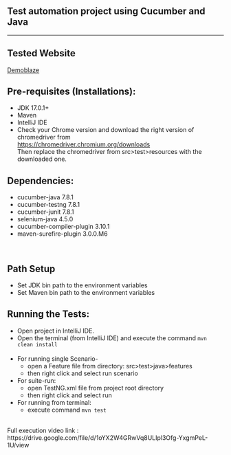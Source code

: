 ## Test automation project using Cucumber and Java

---

## Tested Website
[Demoblaze](https://www.demoblaze.com/)

## Pre-requisites (Installations):
- JDK 17.0.1+
- Maven
- IntelliJ IDE
- Check your Chrome version and download the right version of chromedriver from <br/>
   https://chromedriver.chromium.org/downloads <br/>
  Then replace the chromedriver from src>test>resources with the downloaded one.

## Dependencies:
- cucumber-java 7.8.1
- cucumber-testng 7.8.1
- cucumber-junit 7.8.1
- selenium-java 4.5.0
- cucumber-compiler-plugin 3.10.1
- maven-surefire-plugin 3.0.0.M6
<br/>

## Path Setup
- Set JDK bin path to the environment variables
- Set Maven bin path to the environment variables

## Running the Tests:
- Open project in IntelliJ IDE.
- Open the terminal (from IntelliJ IDE) and execute the command 
    ```mvn clean install``` <br/><br/>
- For running single Scenario- 
  - open a Feature file from directory: 
     src>test>java>features
  - then right click and select run scenario
- For suite-run:
  - open TestNG.xml file from project root directory
  - then right click and select run
- For running from terminal:
  - execute command ```mvn test```
<br/>
Full execution video link : https://drive.google.com/file/d/1oYX2W4GRwVq8ULIpl3Ofg-YxgmPeL-1U/view
